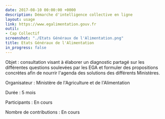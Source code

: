 ```yaml
---
date: 2017-08-10 00:00:00 +0000
description: Démarche d'intelligence collective en ligne
layout: usage
link: https://www.egalimentation.gouv.fr
outil:
- Cap Collectif
screenshot: "./Etats Généraux de l'Alimentation.png"
title: Etats Généraux de l'Alimentation
in_progress: false
---
```



Objet : consultation visant à élaborer un diagnostic partagé sur les différentes questions soulevées par les EGA et formuler des propositions concrètes afin de nourrir l'agenda des solutions des différents Ministères.

Organisateur : Ministère de l'Agriculture et de l'Alimentation

Durée : 5 mois

Participants : En cours

Nombre de contributions : En cours